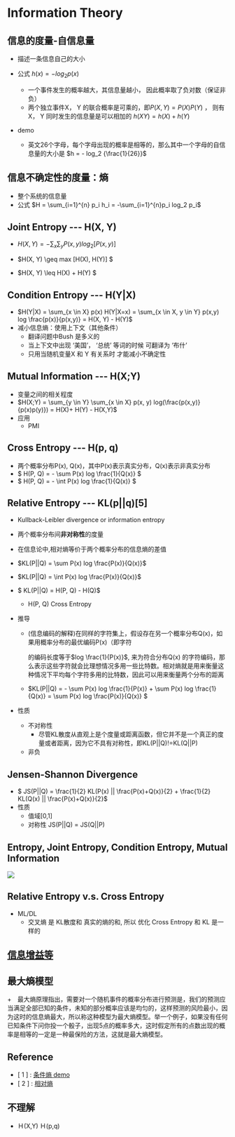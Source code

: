 # Information Theory
## 信息的度量-自信息量

+ 描述一条信息自己的大小

+ 公式 $h(x) = -log_2 p(x)$
  + 一个事件发生的概率越大，其信息量越小， 因此概率取了负对数（保证非负）
  + 两个独立事件X， Y 的联合概率是可乘的，即$P(X,Y) = P(X)P(Y)$ ， 则有X， Y 同时发生的信息量是可以相加的 $h(XY) = h(X) + h(Y)$
+ demo
  + 英文26个字母，每个字母出现的概率是相等的，那么其中一个字母的自信息量的大小是 $h = - log_2 {\frac{1}{26}}$

## 信息不确定性的度量：熵

+ 整个系统的信息量
+ 公式 $H = \sum_{i=1}^{n} p_i h_i = -\sum_{i=1}^{n}p_i log_2 p_i$ 

## Joint Entropy --- H(X, Y)

+ $H(X,Y) = - \sum_x \sum_y P(x,y)log_2[P(x,y)]$

+ $H(X, Y)  \geq max [H(X), H(Y)] $

+ $H(X, Y)  \leq H(X) + H(Y) $

## Condition Entropy --- H(Y|X)

+  $H(Y|X) = \sum_{x \in X} p(x) H(Y|X=x) = \sum_{x \in X, y \in Y} p(x,y) log \frac{p(x)}{p(x,y)} = H(X, Y) - H(Y)$
+ 减小信息熵：使用上下文（其他条件）
	- 翻译问题中Bush 是多义的
	- 当上下文中出现 ‘美国’， ‘总统’ 等词的时候 可翻译为 ‘布什’
	- 只用当随机变量X 和 Y 有关系时 才能减小不确定性

## Mutual Information --- H(X;Y)

+ 变量之间的相关程度
+ $H(X;Y) = \sum_{y \in Y} \sum_{x \in X} p(x, y) log(\frac{p(x,y)}{p(x)p(y)}) = H(X)+ H(Y) - H(X,Y)$
+ 应用
	+ PMI

## Cross Entropy --- H(p, q)

- 两个概率分布P(x), Q(x)，其中P(x)表示真实分布，Q(x)表示非真实分布
- $ H(P, Q) = -  \sum P(x) log \frac{1}{Q(x)} $
- $ H(P, Q) = -  \int P(x) log \frac{1}{Q(x)} $

## Relative Entropy --- KL(p||q)[5]

+  Kullback-Leibler divergence or  information entropy

+ 两个概率分布间**非对称性**的度量

+ 在信息论中,相对熵等价于两个概率分布的信息熵的差值

+ $KL(P||Q) = \sum P(x) log \frac{P(x)}{Q(x)}$

+  $KL(P||Q) = \int P(x) log \frac{P(x)}{Q(x)}$

+ $ KL(P||Q) = H(P, Q) - H(Q)$

	+ H(P, Q) Cross Entropy

+ 推导

	+ (信息编码的解释)在同样的字符集上，假设存在另一个概率分布Q(x)，如果用概率分布的最优编码P(x)（即字符

		的编码长度等于$log \frac{1}{P(x)}$, 来为符合分布Q(x) 的字符编码，那么表示这些字符就会比理想情况多用一些比特数。相对熵就是用来衡量这种情况下平均每个字符多用的比特数，因此可以用来衡量两个分布的距离

	+ $KL(P||Q) = - \sum P(x) log \frac{1}{P(x)} + \sum P(x) log \frac{1}{Q(x)} = \sum P(x) log \frac{P(x)}{Q(x)} $

+ 性质

	+ 不对称性
		+ 尽管KL散度从直观上是个度量或距离函数，但它并不是一个真正的度量或者距离，因为它不具有对称性，即KL(P||Q)!=KL(Q||P)
	+ 非负

 ## Jensen-Shannon Divergence

+ $ JS(P||Q) = \frac{1}{2} KL(P(x) || \frac{P(x)+Q(x)}{2} +  \frac{1}{2} KL(Q(x) || \frac{P(x)+Q(x)}{2}$
+ 性质
	+ 值域[0,1]
	+ 对称性 JS(P||Q) = JS(Q||P)

## Entropy, Joint Entropy, Condition Entropy, Mutual Information

![](https://ws3.sinaimg.cn/large/006tNc79ly1g25go84nwnj30ko0ekwf8.jpg)



## Relative Entropy v.s. Cross Entropy

+ ML/DL
	+ 交叉熵 是 KL散度和 真实的熵的和, 所以 优化 Cross Entropy 和 KL 是一样的

## [信息增益等](<https://github.com/Apollo2Mars/Algorithms-of-Artificial-Intelligence/blob/master/2-Ensemble-Learning/0-Decision-Tree.md>)

## 最大熵模型

+　最大熵原理指出，需要对一个随机事件的概率分布进行预测是，我们的预测应当满足全部已知的条件，未知的部分概率应该是均匀的，这样预测的风险最小，因为这时的信息熵最大，所以称这种模型为最大熵模型。举一个例子，如果没有任何已知条件下问你投一个骰子，出现5点的概率多大，这时假定所有的点数出现的概率是相等的一定是一种最保险的方法，这就是最大熵模型。

## Reference

+ [ 1 ] : [条件熵 demo](<https://zhuanlan.zhihu.com/p/26551798>)
+ [ 2 ] : [相对熵](<https://baike.baidu.com/item/%E7%9B%B8%E5%AF%B9%E7%86%B5/4233536?fr=aladdin>)

## 不理解

+ Ｈ(X,Y) Ｈ(p,q)

